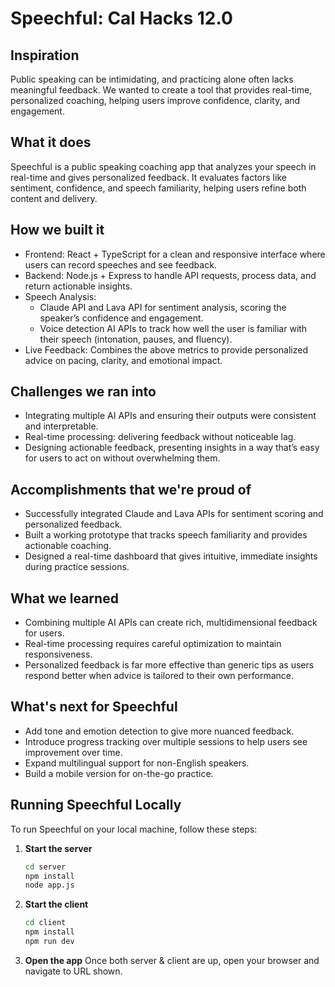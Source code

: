 # Speechful: Cal Hacks 12.0

## Inspiration

Public speaking can be intimidating, and practicing alone often lacks meaningful feedback. We wanted to create a tool that provides real-time, personalized coaching, helping users improve confidence, clarity, and engagement.

## What it does

Speechful is a public speaking coaching app that analyzes your speech in real-time and gives personalized feedback. It evaluates factors like sentiment, confidence, and speech familiarity, helping users refine both content and delivery.

## How we built it

- Frontend: React + TypeScript for a clean and responsive interface where users can record speeches and see feedback.
- Backend: Node.js + Express to handle API requests, process data, and return actionable insights.
- Speech Analysis:
  - Claude API and Lava API for sentiment analysis, scoring the speaker’s confidence and engagement.
  - Voice detection AI APIs to track how well the user is familiar with their speech (intonation, pauses, and fluency).
- Live Feedback: Combines the above metrics to provide personalized advice on pacing, clarity, and emotional impact.

## Challenges we ran into

- Integrating multiple AI APIs and ensuring their outputs were consistent and interpretable.
- Real-time processing: delivering feedback without noticeable lag.
- Designing actionable feedback, presenting insights in a way that’s easy for users to act on without overwhelming them.

## Accomplishments that we're proud of

- Successfully integrated Claude and Lava APIs for sentiment scoring and personalized feedback.
- Built a working prototype that tracks speech familiarity and provides actionable coaching.
- Designed a real-time dashboard that gives intuitive, immediate insights during practice sessions.

## What we learned

- Combining multiple AI APIs can create rich, multidimensional feedback for users.
- Real-time processing requires careful optimization to maintain responsiveness.
- Personalized feedback is far more effective than generic tips as users respond better when advice is tailored to their own performance.

## What's next for Speechful

- Add tone and emotion detection to give more nuanced feedback.
- Introduce progress tracking over multiple sessions to help users see improvement over time.
- Expand multilingual support for non-English speakers.
- Build a mobile version for on-the-go practice.

## Running Speechful Locally

To run Speechful on your local machine, follow these steps:

1. **Start the server**  
   ```bash
   cd server
   npm install
   node app.js
2. **Start the client**
   ```bash
   cd client
   npm install
   npm run dev
3. **Open the app**
   Once both server & client are up, open your browser and navigate to URL shown.
